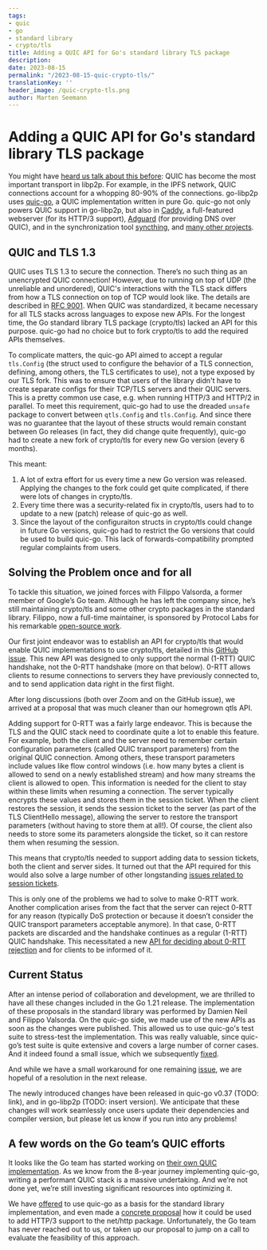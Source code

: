 ```yaml
---
tags:
- quic
- go
- standard library
- crypto/tls
title: Adding a QUIC API for Go's standard library TLS package
description:
date: 2023-08-15
permalink: "/2023-08-15-quic-crypto-tls/"
translationKey: ''
header_image: /quic-crypto-tls.png
author: Marten Seemann
---
```


# Adding a QUIC API for Go's standard library TLS package

You might have [heard us talk about this before](https://www.youtube.com/watch?v=aDHymXQJ4bs): QUIC has become the most important transport in libp2p. For example, in the IPFS network, QUIC connections account for a whopping 80-90% of the connections. go-libp2p uses [quic-go](https://github.com/quic-go/quic-go), a QUIC implementation written in pure Go. quic-go not only powers QUIC support in go-libp2p, but also in [Caddy](https://caddyserver.com/), a full-featured webserver (for its HTTP/3 support), [Adguard](https://github.com/AdguardTeam/AdGuardHome) (for providing DNS over QUIC), and in the synchronization tool [syncthing](https://github.com/syncthing/syncthing/), and [many other projects](https://github.com/quic-go/quic-go#projects-using-quic-go).

## QUIC and TLS 1.3

QUIC uses TLS 1.3 to secure the connection. There’s no such thing as an unencrypted QUIC connection! However, due to running on top of UDP (the unreliable and unordered), QUIC's interactions with the TLS stack differs from how a TLS connection on top of TCP would look like. The details are described in [RFC 9001](https://www.rfc-editor.org/rfc/rfc9001.html). When QUIC was standardized, it became necessary for all TLS stacks across languages to expose new APIs. For the longest time, the Go standard library TLS package (crypto/tls) lacked an API for this purpose. quic-go had no choice but to fork crypto/tls to add the required APIs themselves.

To complicate matters, the quic-go API aimed to accept a regular `tls.Config` (the struct used to configure the behavior of a TLS connection, defining, among others, the TLS certificates to use), not a type exposed by our TLS fork. This was to ensure that users of the library didn't have to create separate configs for their TCP/TLS servers and their QUIC servers. This is a pretty common use case, e.g. when running HTTP/3 and HTTP/2 in parallel. To meet this requirement, quic-go had to use the dreaded `unsafe` package to convert between `qtls.Config` and `tls.Config`. And since there was no guarantee that the layout of these structs would remain constant between Go releases (in fact, they did change quite frequently), quic-go had to create a new fork of crypto/tls for every new Go version (every 6 months).

This meant:

1. A lot of extra effort for us every time a new Go version was released. Applying the changes to the fork could get quite complicated, if there were lots of changes in crypto/tls.
2. Every time there was a security-related fix in crypto/tls, users had to to update to a new (patch) release of quic-go as well.
3. Since the layout of the configuraiton structs in crypto/tls could change in future Go versions, quic-go had to restrict the Go versions that could be used to build quic-go. This lack of forwards-compatibility prompted regular complaints from users.

## Solving the Problem once and for all

To tackle this situation, we joined forces with Filippo Valsorda, a former member of Google’s Go team. Although he has left the company since, he’s still maintaining crypto/tls and some other crypto packages in the standard library. Filippo, now a full-time maintainer, is sponsored by Protocol Labs for his remarkable [open-source work](https://words.filippo.io/full-time-maintainer/).

Our first joint endeavor was to establish an API for crypto/tls that would enable QUIC implementations to use crypto/tls, detailed in this [GitHub issue](https://github.com/golang/go/issues/44886). This new API was designed to only support the normal (1-RTT) QUIC handshake, not the 0-RTT handshake (more on that below). 0-RTT allows clients to resume connections to servers they have previously connected to, and to send application data right in the first flight.

After long discussions (both over Zoom and on the GitHub issue), we arrived at a proposal that was much cleaner than our homegrown qtls API.

Adding support for 0-RTT was a fairly large endeavor. This is because the TLS and the QUIC stack need to coordinate quite a lot to enable this feature. For example, both the client and the server need to remember certain configuration parameters (called QUIC transport parameters) from the original QUIC connection. Among others, these transport parameters include values like flow control windows (i.e. how many bytes a client is allowed to send on a newly established stream) and how many streams the client is allowed to open. This information is needed for the client to stay within these limits when resuming a connection. The server typically encrypts these values and stores them in the session ticket. When the client restores the session, it sends the session ticket to the server (as part of the TLS ClientHello message), allowing the server to restore the transport parameters (without having to store them at all!). Of course, the client also needs to store some its parameters alongside the ticket, so it can restore them when resuming the session.

This means that crypto/tls needed to support adding data to session tickets, both the client and server sides. It turned out that the API required for this would also solve a large number of other longstanding [issues related to session tickets](https://github.com/golang/go/issues/60105).

This is only one of the problems we had to solve to make 0-RTT work. Another complication arises from the fact that the server can reject 0-RTT for any reason (typically DoS protection or because it doesn’t consider the QUIC transport parameters acceptable anymore). In that case, 0-RTT packets are discarded and the handshake continues as a regular (1-RTT) QUIC handshake. This necessitated a new [API for deciding about 0-RTT rejection](https://github.com/golang/go/issues/60107) and for clients to be informed of it.

## Current Status

After an intense period of collaboration and development, we are thrilled to have all these changes included in the Go 1.21 release. The implementation of these proposals in the standard library was performed by Damien Neil and Filippo Valsorda. On the quic-go side, we made use of the new APIs as soon as the changes were published. This allowed us to use quic-go's test suite to stress-test the implementation. This was really valuable, since quic-go’s test suite is quite extensive and covers a large number of corner cases. And it indeed found a small issue, which we subsequently [fixed](https://go-review.googlesource.com/c/go/+/498215).

And while we have a small workaround for one remaining [issue](https://github.com/golang/go/issues/60506), we are hopeful of a resolution in the next release.

The newly introduced changes have been released in quic-go v0.37 (TODO: link), and in go-libp2p (TODO: insert version). We anticipate that these changes will work seamlessly once users update their dependencies and compiler version, but please let us know if you run into any problems!

## A few words on the Go team’s QUIC efforts

It looks like the Go team has started working on [their own QUIC implementation](https://github.com/golang/go/issues/58547). As we know from the 8-year journey implementing quic-go, writing a performant QUIC stack is a massive undertaking. And we’re not done yet, we’re still investing significant resources into optimizing it. 

We have [offered](https://github.com/golang/go/issues/58547#issuecomment-1463211376) to use quic-go as a basis for the standard library implementation, and even made a [concrete proposal](https://github.com/golang/go/issues/58547#issuecomment-1569583646) how it could be used to add HTTP/3 support to the net/http package. Unfortunately, the Go team has never reached out to us, or taken up our proposal to jump on a call to evaluate the feasibility of this approach.
